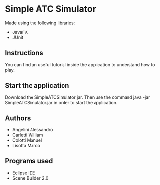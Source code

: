 
# Simple ATC Simulator

Made using the following libraries:

- JavaFX
- JUnit

## Instructions

You can find an useful tutorial inside the application to understand how to play.

## Start the application

Download the SimpleATCSimulator jar.
Then use the command java -jar SimpleATCSimulator.jar in order to start the application. 

## Authors

- Angelini Alessandro
- Carletti William
- Colotti Manuel
- Lisotta Marco

## Programs used

- Eclipse IDE
- Scene Builder 2.0
